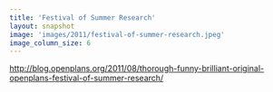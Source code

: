 ```yaml
---
title: 'Festival of Summer Research'
layout: snapshot
image: 'images/2011/festival-of-summer-research.jpeg'
image_column_size: 6
---
```


http://blog.openplans.org/2011/08/thorough-funny-brilliant-original-openplans-festival-of-summer-research/